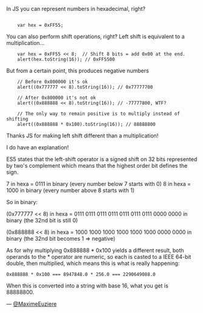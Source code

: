 In JS you can represent numbers in hexadecimal, right?

<code>
    var hex = 0xFF55;
</code>

You can also perform shift operations, right?
Left shift is equivalent to a multiplication...

```
    var hex = 0xFF55 << 8;  // Shift 8 bits = add 0x00 at the end.
    alert(hex.toString(16)); // 0xFF5500
```

But from a certain point, this produces negative numbers

```
    // Before 0x800000 it's ok
    alert((0x777777 << 8).toString(16)); // 0x77777700

    // After 0x800000 it's not ok
    alert((0x888888 << 8).toString(16)); // -77777800, WTF?

    // The only way to remain positive is to multiply instead of shifting
    alert((0x888888 * 0x100).toString(16)); // 88888800
```

Thanks JS for making left shift different than a multiplication!

I do have an explanation!

ES5 states that the left-shift operator is a signed shift on 32 bits represented by two's complement which means
that the highest order bit defines the sign.

7 in hexa = 0111 in binary (every number below 7 starts with 0)
8 in hexa = 1000 in binary (every number above 8 starts with 1)

So in binary:

(0x777777 << 8) in hexa = 0111 0111 0111 0111 0111 0111 0111 0000 0000 in binary  (the 32nd bit is still 0)

(0x888888 << 8) in hexa = 1000 1000 1000 1000 1000 1000 0000 0000 in binary  (the 32nd bit becomes 1 => negative)

As for why multiplying 0x888888 * 0x100 yields a different result, both operands to the * operator are numeric, so
each is casted to a IEEE 64-bit double, then multiplied, which means this is what is really happening:

    0x888888 * 0x100 === 8947848.0 * 256.0 === 2290649088.0

When this is converted into a string with base 16, what you get is 88888800.

— [@MaximeEuziere](https://twitter.com/MaximeEuziere)
